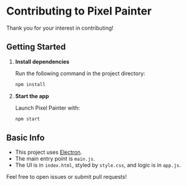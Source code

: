 # Contributing to Pixel Painter

Thank you for your interest in contributing!

## Getting Started

1. **Install dependencies**
   
   Run the following command in the project directory:
   
   ```sh
   npm install
   ```

2. **Start the app**
   
   Launch Pixel Painter with:
   
   ```sh
   npm start
   ```

## Basic Info
- This project uses [Electron](https://www.electronjs.org/).
- The main entry point is `main.js`.
- The UI is in `index.html`, styled by `style.css`, and logic is in `app.js`.

Feel free to open issues or submit pull requests!
